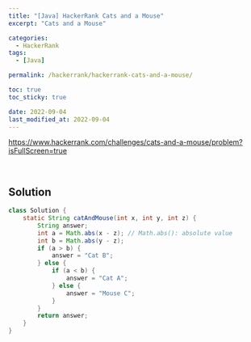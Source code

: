 ```yaml
---
title: "[Java] HackerRank Cats and a Mouse"
excerpt: "Cats and a Mouse"

categories:
  - HackerRank
tags:
  - [Java]

permalink: /hackerrank/hackerrank-cats-and-a-mouse/

toc: true
toc_sticky: true

date: 2022-09-04
last_modified_at: 2022-09-04
---
```


<https://www.hackerrank.com/challenges/cats-and-a-mouse/problem?isFullScreen=true>

<br>

## Solution

```java
class Solution {
    static String catAndMouse(int x, int y, int z) {
        String answer;
        int a = Math.abs(x - z); // Math.abs(): absolute value
        int b = Math.abs(y - z);
        if (a > b) {
            answer = "Cat B";
        } else {
            if (a < b) {
                answer = "Cat A";
            } else {
                answer = "Mouse C";
            }
        }
        return answer;
    }
}
```